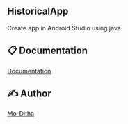 ## HistoricalApp
Create app in Android Studio using java

## 📋 Documentation

[Documentation](git@github.com:Mo-Ditha/HistoricalApp.git)

## ✍ Author

[Mo-Ditha](https://github.com/Mo-Ditha)

